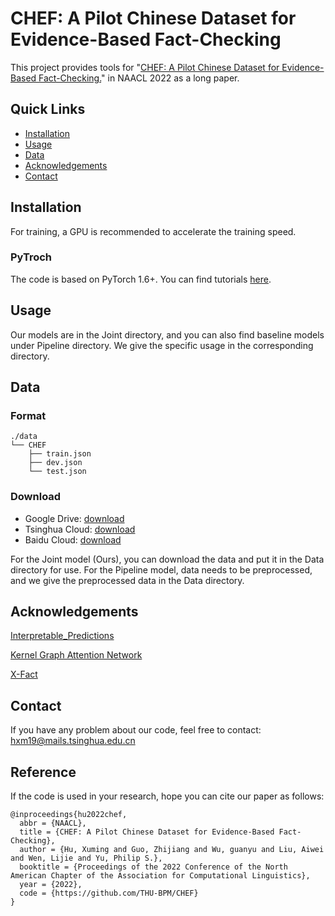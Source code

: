 # CHEF: A Pilot Chinese Dataset for Evidence-Based Fact-Checking

This project provides tools for "[CHEF: A Pilot Chinese Dataset for Evidence-Based Fact-Checking.](https://xuminghu.github.io)" in NAACL 2022 as a long paper.


## Quick Links
- [Installation](#installation)
- [Usage](#usage)
- [Data](#data)
- [Acknowledgements](#acknowledgements)
- [Contact](#contact)

## Installation

For training, a GPU is recommended to accelerate the training speed.

### PyTroch

The code is based on PyTorch 1.6+. You can find tutorials [here](https://pytorch.org/tutorials/).

## Usage

Our models are in the Joint directory, and you can also find baseline models under Pipeline directory. We give the specific usage in the corresponding directory.
 

## Data
### Format
```
./data
└── CHEF
    ├── train.json
    ├── dev.json
    └── test.json
```
### Download

* Google Drive: [download](https://drive.google.com/file/d/1QKe9i-yXDKh87p4ukRFSnzE03-hAzMto/view?usp=sharing)<br>
* Tsinghua Cloud: [download](https://cloud.tsinghua.edu.cn/f/a3a1cddc1264445e8178/)<br>
* Baidu Cloud: [download](https://pan.baidu.com/s/1S3RnTsd-YM1dbDaL1CiOMw?pwd=kuwx)<br>

For the Joint model (Ours), you can download the data and put it in the Data directory for use. For the Pipeline model, data needs to be preprocessed, and we give the preprocessed data in the Data directory.
 
## Acknowledgements
[Interpretable_Predictions](https://github.com/bastings/interpretable_predictions)

[Kernel Graph Attention Network](https://github.com/thunlp/KernelGAT)

[X-Fact](https://github.com/utahnlp/x-fact)


## Contact

If you have any problem about our code, feel free to contact: hxm19@mails.tsinghua.edu.cn

## Reference

If the code is used in your research, hope you can cite our paper as follows:
```
@inproceedings{hu2022chef,
  abbr = {NAACL},
  title = {CHEF: A Pilot Chinese Dataset for Evidence-Based Fact-Checking},
  author = {Hu, Xuming and Guo, Zhijiang and Wu, guanyu and Liu, Aiwei and Wen, Lijie and Yu, Philip S.},
  booktitle = {Proceedings of the 2022 Conference of the North American Chapter of the Association for Computational Linguistics},
  year = {2022},
  code = {https://github.com/THU-BPM/CHEF}
}
```